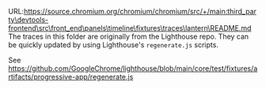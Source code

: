URL:https://source.chromium.org/chromium/chromium/src/+/main:third_party\devtools-frontend\src\front_end\panels\timeline\fixtures\traces\lantern\README.md
The traces in this folder are originally from the Lighthouse repo. They can be quickly updated by using
Lighthouse's `regenerate.js` scripts.

See https://github.com/GoogleChrome/lighthouse/blob/main/core/test/fixtures/artifacts/progressive-app/regenerate.js

